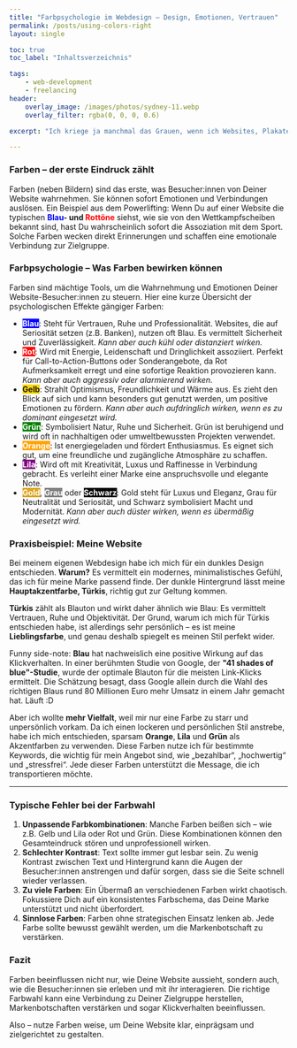 ```yaml
---
title: "Farbpsychologie im Webdesign – Design, Emotionen, Vertrauen"
permalink: /posts/using-colors-right
layout: single

toc: true
toc_label: "Inhaltsverzeichnis"

tags:
    - web-development
    - freelancing
header:
    overlay_image: /images/photos/sydney-11.webp
    overlay_filter: rgba(0, 0, 0, 0.6)

excerpt: "Ich kriege ja manchmal das Grauen, wenn ich Websites, Plakate oder Flyer sehe, bei denen der Text kaum lesbar ist oder Gelb und Lila direkt nebeneinander stehen :D Farben haben einen enormen Einfluss auf die Wirkung einer Seite – und genau deshalb ist die bewusste Farbwahl bei jedem meiner Projekte so entscheidend. Sie sind nicht nur dekorativ, sondern spielen eine große Rolle dabei, wie Deine Website auf die Besucher:innen wirkt."

---
```


### Farben – der erste Eindruck zählt

Farben (neben Bildern) sind das erste, was Besucher:innen von Deiner Website wahrnehmen. 
Sie können sofort Emotionen und Verbindungen auslösen. 
Ein Beispiel aus dem Powerlifting: 
Wenn Du auf einer Website die typischen **<span style="color: blue">Blau</span>- und <span style="color: red">Rottöne</span>** siehst, 
wie sie von den Wettkampfscheiben bekannt sind, hast Du wahrscheinlich sofort die Assoziation 
mit dem Sport. Solche Farben wecken direkt Erinnerungen und schaffen eine emotionale 
Verbindung zur Zielgruppe.

### Farbpsychologie – Was Farben bewirken können

Farben sind mächtige Tools, um die Wahrnehmung und Emotionen Deiner Website-Besucher:innen zu steuern. Hier eine kurze Übersicht der psychologischen Effekte gängiger Farben:

- <span style="background-color:#0000FF; color: white"><strong>Blau</strong></span>: Steht für Vertrauen, Ruhe und Professionalität. Websites, die auf Seriosität setzen (z.B. Banken), nutzen oft Blau. Es vermittelt Sicherheit und Zuverlässigkeit. <em>Kann aber auch kühl oder distanziert wirken.</em>
- <span style="background-color:#FF0000; color: white"><strong>Rot</strong></span>: Wird mit Energie, Leidenschaft und Dringlichkeit assoziiert. Perfekt für Call-to-Action-Buttons oder Sonderangebote, da Rot Aufmerksamkeit erregt und eine sofortige Reaktion provozieren kann. <em>Kann aber auch aggressiv oder alarmierend wirken.</em>
- <span style="background-color:#FFD700;"><strong>Gelb</strong></span>: Strahlt Optimismus, Freundlichkeit und Wärme aus. Es zieht den Blick auf sich und kann besonders gut genutzt werden, um positive Emotionen zu fördern. <em>Kann aber auch aufdringlich wirken, wenn es zu dominant eingesetzt wird.</em>
- <span style="background-color:#008000; color: white"><strong>Grün</strong></span>: Symbolisiert Natur, Ruhe und Sicherheit. Grün ist beruhigend und wird oft in nachhaltigen oder umweltbewussten Projekten verwendet.
- <span style="background-color:#FFA500; color: white"><strong>Orange</strong></span>: Ist energiegeladen und fördert Enthusiasmus. Es eignet sich gut, um eine freundliche und zugängliche Atmosphäre zu schaffen.
- <span style="background-color:#800080; color: white"><strong>Lila</strong></span>: Wird oft mit Kreativität, Luxus und Raffinesse in Verbindung gebracht. Es verleiht einer Marke eine anspruchsvolle und elegante Note.
- <span style="background-color:#DAA520; color: white"><strong>Gold</strong></span>, <span style="background-color:#808080; color: white"><strong>Grau</strong></span> oder <span style="background-color:#000000; color: white"><strong>Schwarz</strong></span>: Gold steht für Luxus und Eleganz, Grau für Neutralität und Seriosität, und Schwarz symbolisiert Macht und Modernität. <em>Kann aber auch düster wirken, wenn es übermäßig eingesetzt wird.</em>

### Praxisbeispiel: Meine Website

Bei meinem eigenen Webdesign habe ich mich für ein dunkles Design entschieden. 
**Warum?** Es vermittelt ein modernes, minimalistisches Gefühl, das ich für meine Marke passend finde. 
Der dunkle Hintergrund lässt meine **Hauptakzentfarbe, Türkis**, richtig gut zur Geltung kommen.

**Türkis** zählt als Blauton und wirkt daher ähnlich wie Blau: 
Es vermittelt Vertrauen, Ruhe und Objektivität. 
Der Grund, warum ich mich für Türkis entschieden habe, ist allerdings sehr persönlich – 
es ist meine **Lieblingsfarbe**, und genau deshalb spiegelt es meinen Stil perfekt wider.

Funny side-note: **Blau** hat nachweislich eine positive Wirkung auf das Klickverhalten. 
In einer berühmten Studie von Google, der **"41 shades of blue"-Studie**, 
wurde der optimale Blauton für die meisten Link-Klicks ermittelt. 
Die Schätzung besagt, dass Google allein durch die Wahl des richtigen Blaus rund 80 Millionen Euro mehr Umsatz in einem Jahr gemacht hat.
Läuft :D

Aber ich wollte **mehr Vielfalt**, weil mir nur eine Farbe zu starr und unpersönlich vorkam. Da ich einen lockeren und persönlichen Stil anstrebe, habe ich mich entschieden, sparsam **Orange**, **Lila** und **Grün** als Akzentfarben zu verwenden. Diese Farben nutze ich für bestimmte Keywords, die wichtig für mein Angebot sind, wie „bezahlbar“, „hochwertig“ und „stressfrei“. Jede dieser Farben unterstützt die Message, die ich transportieren möchte.

---

### Typische Fehler bei der Farbwahl

1. **Unpassende Farbkombinationen**: Manche Farben beißen sich – wie z.B. Gelb und Lila oder Rot und Grün. Diese Kombinationen können den Gesamteindruck stören und unprofessionell wirken.
2. **Schlechter Kontrast**: Text sollte immer gut lesbar sein. Zu wenig Kontrast zwischen Text und Hintergrund kann die Augen der Besucher:innen anstrengen und dafür sorgen, dass sie die Seite schnell wieder verlassen.
3. **Zu viele Farben**: Ein Übermaß an verschiedenen Farben wirkt chaotisch. Fokussiere Dich auf ein konsistentes Farbschema, das Deine Marke unterstützt und nicht überfordert.
4. **Sinnlose Farben**: Farben ohne strategischen Einsatz lenken ab. Jede Farbe sollte bewusst gewählt werden, um die Markenbotschaft zu verstärken.

### **Fazit**

Farben beeinflussen nicht nur, wie Deine Website aussieht, sondern auch, wie die Besucher:innen sie erleben und mit ihr interagieren. 
Die richtige Farbwahl kann eine Verbindung zu Deiner Zielgruppe herstellen, 
Markenbotschaften verstärken und sogar Klickverhalten beeinflussen.

Also – nutze Farben weise, um Deine Website klar, einprägsam und zielgerichtet zu gestalten.
